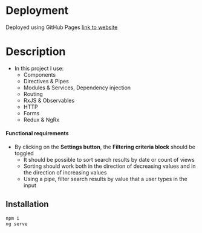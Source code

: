 # Deployment 
Deployed using GitHub Pages 
[link to website](https://first-quantum-mind.github.io/Youtube_client_app/dist/you-tube-client-app/index.html)

# Description 
- In this project I use: 
    - Components
    - Directives & Pipes
    - Modules & Services, Dependency injection
    - Routing
    - RxJS & Observables
    - HTTP
    - Forms
    - Redux & NgRx

#### Functional requirements
- By clicking on the **Settings button**, the **Filtering criteria block** should be toggled
    - It should be possible to sort search results by date or count of views
    - Sorting should work both in the direction of decreasing values and in the direction of increasing values
    - Using a pipe, filter search results by value that a user types in the input

## Installation
```sh
npm i
ng serve
``` 

